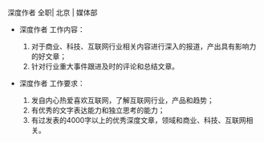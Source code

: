 深度作者 全职| 北京 | 媒体部

* 深度作者 工作内容：

  1. 对于商业、科技、互联网行业相关内容进行深入的报道，产出具有影响力的好文章；  1. 针对行业重大事件跟进及时的评论和总结文章。
 
* 深度作者 工作要求：
  
  1. 发自内心热爱喜欢互联网，了解互联网行业，产品和趋势；
  1. 有优秀的文字表达能力和独立思考的能力；
  1. 有过发表的4000字以上的优秀深度文章，领域和商业、科技、互联网相关。 